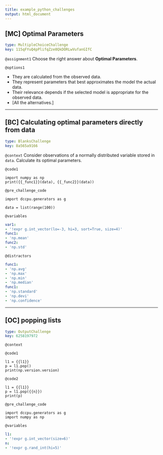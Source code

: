 ```yaml
---
title: example_python_challenges
output: html_document
---
```


## [MC] Optimal Parameters

```yaml
type: MultipleChoiceChallenge
key: 115qFYuQ4pPlifqZze0QkDORLwVufanGIfC
```

`@assignment1`
Choose the right answer about **Optimal Parameters**.

`@options1`
- They are calculated from the observed data.
- They represent parameters that best approximates the model the actual data.
- Their relevance depends if the selected model is appropriate for the observed data.
- [All the alternatives.]

---

## [BC] Calculating optimal parameters directly from data

```yaml
type: BlanksChallenge
key: 8a565a9166
```

`@context`
Consider observations of a normally distributed variable stored in `data`. Calculate its optimal parameters.

`@code1`
```{python}
import numpy as np
print({{_func1}}(data), {{_func2}}(data))
```

`@pre_challenge_code`
```{python}
import dccpu.generators as g

data = list(range(100))
```

`@variables`
```yaml
var1:
- '!expr g.int_vector(lo=-3, hi=3, sort=True, size=4)'
func1:
- 'np.mean'
func2:
- 'np.std'
```

`@distractors`
```yaml
func1:
- 'np.avg'
- 'np.max'
- 'np.min'
- 'np.median'
func1:
- 'np.standard'
- 'np.devi'
- 'np.confidence'
```

---

## [OC] popping lists

```yaml
type: OutputChallenge
key: 6258197972
```

`@context`


`@code1`
```{python}
l1 = {{l1}}
p = l1.pop()
print(np.version.version)
```

`@code2`
```{python}
l1 = {{l1}}
p = l1.pop({{n}})
print(p)
```

`@pre_challenge_code`
```{python}
import dccpu.generators as g
import numpy as np
```

`@variables`
```yaml
l1:
- '!expr g.int_vector(size=6)'
n:
- '!expr g.rand_int(hi=5)'
```
